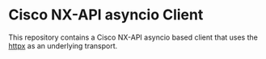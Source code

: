 # Cisco NX-API asyncio Client

This repository contains a Cisco NX-API asyncio based client that uses
the [httpx](https://www.python-httpx.org/) as an underlying transport.

